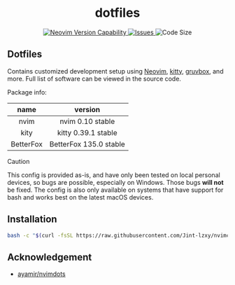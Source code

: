 <h1 align="center">
    dotfiles
</h1>

<p align="center">
    <a href="https://github.com/neovim/neovim/releases/tag/stable">
    <img
        alt="Neovim Version Capability"
        src="https://img.shields.io/badge/Supports%20Nvim-v0.10-A6D895?style=for-the-badge&colorA=363A4F&logo=neovim&logoColor=D9E0EE">
    </a>
    <a href="https://github.com/waterkimchi/dotfiles/issues">
    <img
        alt="Issues"
        src="https://img.shields.io/github/issues-raw/waterkimchi/dotfiles?colorA=363A4f&colorB=F5A97F&logo=github&logoColor=D9E0EE&style=for-the-badge">
    </a>
    <img
        alt="Code Size"
        src="https://img.shields.io/github/languages/code-size/waterkimchi/dotfiles?colorA=363A4F&colorB=DDB6F2&logo=gitlfs&logoColor=D9E0EE&style=for-the-badge">
</p>

## Dotfiles

Contains customized development setup using [Neovim](https://neovim.io/), [kitty](https://sw.kovidgoyal.net/kitty/), [gruvbox](https://github.com/morhetz/gruvbox), and more. Full list of software can be viewed in the source code.

Package info:

<div align="center">

|   name    |        version         |
| :-------: | :--------------------: |
|   nvim    |    nvim 0.10 stable    |
|   kity    |  kitty 0.39.1 stable   |
| BetterFox | BetterFox 135.0 stable |

</div>

> [!CAUTION]
> This config is provided as-is, and have only been tested on local personal devices, so bugs are possible, especially on Windows. Those bugs **will not** be fixed. The config is also only available on systems that have support for bash and works best on the latest macOS devices.

## Installation

```sh
bash -c "$(curl -fsSL https://raw.githubusercontent.com/Jint-lzxy/nvimconfig/HEAD/scripts/install.sh)"
```

## Acknowledgement

- [ayamir/nvimdots](https://github.com/ayamir/nvimdots)
